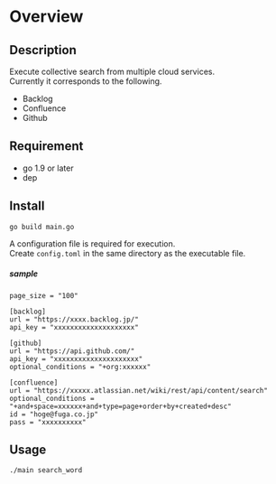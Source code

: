 # Overview

## Description
Execute collective search from multiple cloud services.  
Currently it corresponds to the following.

- Backlog
- Confluence
- Github

## Requirement
- go 1.9 or later
- dep

## Install
`go build main.go`

A configuration file is required for execution.  
Create `config.toml` in the same directory as the executable file.

##### sample

```
page_size = "100"

[backlog]
url = "https://xxxx.backlog.jp/"
api_key = "xxxxxxxxxxxxxxxxxxxx"

[github]
url = "https://api.github.com/"
api_key = "xxxxxxxxxxxxxxxxxxxxx"
optional_conditions = "+org:xxxxxx"

[confluence]
url = "https://xxxxx.atlassian.net/wiki/rest/api/content/search"
optional_conditions = "+and+space=xxxxxx+and+type=page+order+by+created+desc"
id = "hoge@fuga.co.jp"
pass = "xxxxxxxxxx"
```

## Usage
`./main search_word`